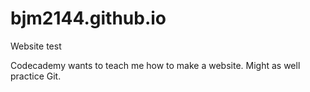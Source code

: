 # bjm2144.github.io
Website test

Codecademy wants to teach me how to make a website. Might as well practice Git.
